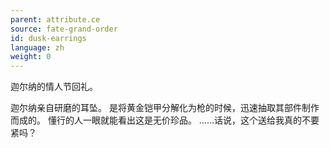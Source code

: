 ```yaml
---
parent: attribute.ce
source: fate-grand-order
id: dusk-earrings
language: zh
weight: 0
---
```


迦尔纳的情人节回礼。

迦尔纳亲自研磨的耳坠。
是将黄金铠甲分解化为枪的时候，迅速抽取其部件制作而成的。
懂行的人一眼就能看出这是无价珍品。
……话说，这个送给我真的不要紧吗？

